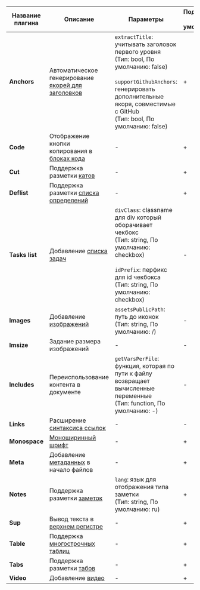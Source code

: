 | Название плагина | Описание                                                                        | Параметры | Подключен</br>по умолчанию |
|------------------|---------------------------------------------------------------------------------| --- | --- |
| **Anchors**      | Автоматическое генерирование [якорей для заголовков](../syntax/base.md#headers) | `extractTitle`: учитывать заголовок первого уровня</br>(Тип: bool, По умолчанию: false)</br></br>`supportGithubAnchors`: генерировать дополнительные якоря, совместимые с GitHub</br>(Тип: bool, По умолчанию: false) | + |
| **Code**         | Отображение кнопки копирования в [блоках кода](../syntax/code.md#block)         | - | + |
| **Cut**          | Поддержка разметки [катов](../syntax/cuts-tabs.md#cuts)                         | - | + |
| **Deflist**      | Поддержка разметки [списка определений](../syntax/lists.md#terms)               | - | + |
| **Tasks list**     | Добавление [списка задач](../syntax/additional.md#tasks-list)                       | `divClass`: classname для div который оборачивает чекбокс</br>(Тип: string, По умолчанию: checkbox)</br></br> `idPrefix`: перфикс для id чекбокса</br>(Тип: string, По умолчанию: checkbox) | - |
| **Images**       | Добавление [изображений](../syntax/media.md#images)                             | `assetsPublicPath`: путь до иконок</br>(Тип: string, По умолчанию: /) | - |
| **Imsize**       | Задание размера изображений                                                     | - | - |
| **Includes**     | Переиспользование контента в документе                                          | `getVarsPerFile`: функция, которая по пути к файлу возвращает вычисленные переменные</br>(Тип: function, По умолчанию: -) | - |
| **Links**        | Расширение [синтаксиса ссылок](../syntax/links.md)                              | - | - |
| **Monospace**    | [Моноширинный шрифт](../syntax/base.md)                                         | - | + |
| **Meta**         | Добавление [метаданных](../syntax/meta.md#meta) в начало файлов                 | - | + |
| **Notes**        | Поддержка разметки [заметок](../syntax/notes.md)                                | `lang`: язык для отображения типа заметки</br>(Тип: string, По умолчанию: ru) | + |
| **Sup**          | Вывод текста в [верхнем регистре](../syntax/base.md#line)                       | - | + |
| **Table**        | Поддержка [многострочных таблиц](../syntax/tables/multiline.md)                       | - | + |
| **Tabs**         | Поддержка разметки [табов](../syntax/cuts-tabs.md#tabs)                         | - | + |
| **Video**        | Добавление [видео](../syntax/media.md#video)                                    | - | + |